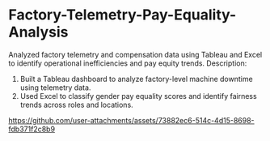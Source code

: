 # Factory-Telemetry-Pay-Equality-Analysis
Analyzed factory telemetry and compensation data using Tableau and Excel to identify operational inefficiencies and pay equity trends.
Description:
1. Built a Tableau dashboard to analyze factory-level machine downtime using telemetry data.
2. Used Excel to classify gender pay equality scores and identify fairness trends across roles and locations.

https://github.com/user-attachments/assets/73882ec6-514c-4d15-8698-fdb371f2c8b9

